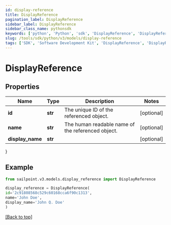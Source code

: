 ```yaml
---
id: display-reference
title: DisplayReference
pagination_label: DisplayReference
sidebar_label: DisplayReference
sidebar_class_name: pythonsdk
keywords: ['python', 'Python', 'sdk', 'DisplayReference', 'DisplayReference'] 
slug: /tools/sdk/python/v3/models/display-reference
tags: ['SDK', 'Software Development Kit', 'DisplayReference', 'DisplayReference']
---
```


# DisplayReference


## Properties

Name | Type | Description | Notes
------------ | ------------- | ------------- | -------------
**id** | **str** | The unique ID of the referenced object. | [optional] 
**name** | **str** | The human readable name of the referenced object. | [optional] 
**display_name** | **str** |  | [optional] 
}

## Example

```python
from sailpoint.v3.models.display_reference import DisplayReference

display_reference = DisplayReference(
id='2c91808568c529c60168cca6f90c1313',
name='John Doe',
display_name='John Q. Doe'
)

```
[[Back to top]](#) 

